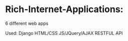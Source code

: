 # Rich-Internet-Applications:

6 different web apps

Used:
  Django
  HTML/CSS
  JS/JQuery/AJAX
  RESTFUL API
